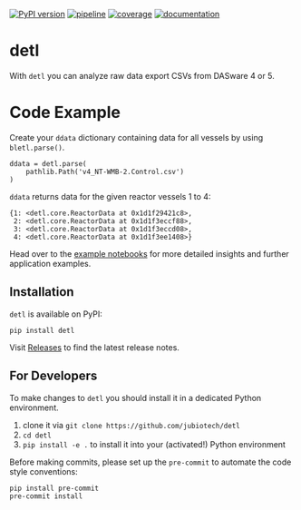 [![PyPI version](https://img.shields.io/pypi/v/detl)](https://pypi.org/project/detl)
[![pipeline](https://github.com/jubiotech/detl/workflows/pipeline/badge.svg)](https://github.com/jubiotech/detl/actions)
[![coverage](https://codecov.io/gh/jubiotech/detl/branch/main/graph/badge.svg)](https://codecov.io/gh/jubiotech/detl)
[![documentation](https://readthedocs.org/projects/detl/badge/?version=latest)](https://detl.readthedocs.io/en/latest/?badge=latest)


# detl
With `detl` you can analyze raw data export CSVs from DASware 4 or 5.

# Code Example

Create your `ddata` dictionary containing data for all vessels by using `bletl.parse()`.

```
ddata = detl.parse(
    pathlib.Path('v4_NT-WMB-2.Control.csv')
)
```

`ddata` returns data for the given reactor vessels 1 to 4:

```
{1: <detl.core.ReactorData at 0x1d1f29421c8>,
 2: <detl.core.ReactorData at 0x1d1f3eccf88>,
 3: <detl.core.ReactorData at 0x1d1f3eccd08>,
 4: <detl.core.ReactorData at 0x1d1f3ee1408>}
 ```
Head over to the [example notebooks](https://github.com/JuBiotech/detl/tree/main/notebooks) for more detailed insights and further application examples.

## Installation
`detl` is available on PyPI:

```shell
pip install detl
```

Visit [Releases](https://github.com/JuBiotech/detl/releases) to find the latest release notes.

## For Developers
To make changes to  `detl` you should install it in a dedicated Python environment.
1. clone it via `git clone https://github.com/jubiotech/detl`
2. `cd detl`
3. `pip install -e .` to install it into your (activated!) Python environment

Before making commits, please set up the `pre-commit` to automate the code style conventions:

```shell
pip install pre-commit
pre-commit install
```
